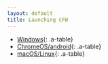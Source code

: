 ```yaml
---
layout: default
title: Launching CFW
---
```


- [Windows](windows.gtnk){: .a-table}
- [ChromeOS/android](android.html){: .a-table}
- [macOS/Linux](linux.html){: .a-table}
